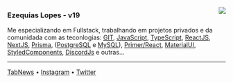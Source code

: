
[<img align='right' src="https://github-readme-stats.vercel.app/api?username=ezequiaslopesdasilva&show_icons=true&title_color=783c00&text_color=af552e&icon_color=783c00&bg_color=f8efd4&cache_seconds=2300">](https://github.com/ezequiaslopesdasilva)

### Ezequias Lopes - v19 

Me especializando em Fullstack, trabalhando em projetos privados e da comunidada com as teconlogias: [GIT](https://git-scm.com/), [JavaScript](https://developer.mozilla.org/pt-BR/docs/Web/JavaScript), [TypeScript](https://www.typescriptlang.org/), [ReactJS](https://reactjs.org/), [NextJS](https://nextjs.org/), [Prisma](https://www.prisma.io/), ([PostgreSQL](https://www.postgresql.org/) e [MySQL](https://www.mysql.com/)), [Primer/React](https://primer.style/react/), [MaterialUI](https://mui.com/pt/), [StyledComponents](https://www.styled-components.com/), [DiscordJs](https://discord.js.org/) e outras...
  
---

[TabNews](https://www.tabnews.com.br/Ezequias) • [Instagram](https://www.instagram.com/easyquias/) • [Twitter](https://twitter.com/easyquias)
